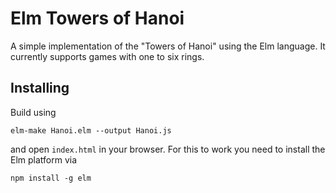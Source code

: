 Elm Towers of Hanoi
===================

A simple implementation of the "Towers of Hanoi" using the Elm language. It
currently supports games with one to six rings.

Installing
----------

Build using

```
elm-make Hanoi.elm --output Hanoi.js
```

and open `index.html` in your browser. For this to work you need to install the
Elm platform via

```
npm install -g elm
```
